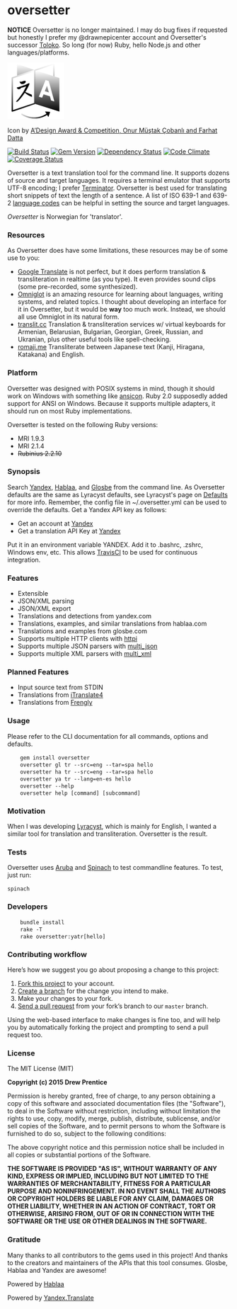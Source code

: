 oversetter
===

**NOTICE** Oversetter is no longer maintained. I may do bug fixes if requested but honestly I prefer my @drawnepicenter account and Oversetter's successor [Toloko](https://github.com/drawnepicenter/toloko). So long (for now) Ruby, hello Node.js and other languages/platforms.

[![oversetter](icon.png)](http://raw.githubusercontent.com/weirdpercent/oversetter/master/icon.png)

Icon by [A’Design Award & Competition, Onur Müştak Çobanlı and Farhat Datta](http://www.languageicon.org)

[![Build Status](https://travis-ci.org/weirdpercent/oversetter.svg?branch=master)](https://travis-ci.org/weirdpercent/oversetter) [![Gem Version](https://badge.fury.io/rb/oversetter.svg)](http://badge.fury.io/rb/oversetter) [![Dependency Status](https://gemnasium.com/weirdpercent/oversetter.svg)](https://gemnasium.com/weirdpercent/oversetter) [![Code Climate](https://codeclimate.com/github/weirdpercent/oversetter/badges/gpa.svg)](https://codeclimate.com/github/weirdpercent/oversetter) [![Coverage Status](https://coveralls.io/repos/weirdpercent/oversetter/badge.svg?branch=master)](https://coveralls.io/r/weirdpercent/oversetter?branch=master)

Oversetter is a text translation tool for the command line. It supports dozens of source and target languages. It requires a terminal emulator that supports UTF-8 encoding; I prefer [Terminator](http://gnometerminator.blogspot.com/p/introduction.html). Oversetter is best used for translating short snippets of text the length of a sentence. A list of ISO 639-1 and 639-2 [language codes](http://www.loc.gov/standards/iso639-2/php/English_list.php) can be helpful in setting the source and target languages.

_Oversetter_ is Norwegian for 'translator'.

### Resources

As Oversetter does have some limitations, these resources may be of some use to you:

- [Google Translate](http://translate.google.com) is not perfect, but it does perform translation & transliteration in realtime (as you type). It even provides sound clips (some pre-recorded, some synthesized).
- [Omniglot](http://www.omniglot.com) is an amazing resource for learning about languages, writing systems, and related topics. I thought about developing an interface for it in Oversetter, but it would be **way** too much work. Instead, we should all use Omniglot in its natural form.
- [translit.cc](http://translit.cc/) Translation & transliteration services w/ virtual keyboards for Armenian, Belarusian, Bulgarian, Georgian, Greek, Russian, and Ukranian, plus other useful tools like spell-checking.
- [romaji.me](http://romaji.me/) Transliterate between Japanese text (Kanji, Hiragana, Katakana) and English.

### Platform

Oversetter was designed with POSIX systems in mind, though it should work on Windows with something like [ansicon](http://github.com/adoxa/ansicon). Ruby 2.0 supposedly added support for ANSI on Windows. Because it supports multiple adapters, it should run on most Ruby implementations.

Oversetter is tested on the following Ruby versions:

- MRI 1.9.3
- MRI 2.1.4
- ~~Rubinius 2.2.10~~

### Synopsis

Search [Yandex](http://tech.yandex.com/translate/), [Hablaa](http://hablaa.com/api/), and [Glosbe](http://en.glosbe.com/a-api) from the command line. As Oversetter defaults are the same as Lyracyst defaults, see Lyracyst's page on [Defaults](http://github.com/weirdpercent/lyracyst/wiki/Defaults) for more info. Remember, the config file in ~/.oversetter.yml can be used to override the defaults. Get a Yandex API key as follows:

- Get an account at [Yandex](http://www.yandex.com)
- Get a translation API Key at [Yandex](http://tech.yandex.com/keys/get/?service=trnsl)

Put it in an environment variable YANDEX. Add it to .bashrc, .zshrc, Windows env, etc. This allows [TravisCI](http://www.travis-ci.org) to be used for continuous integration.

### Features

- Extensible
- JSON/XML parsing
- JSON/XML export
- Translations and detections from yandex.com
- Translations, examples, and similar translations from hablaa.com
- Translations and examples from glosbe.com
- Supports multiple HTTP clients with [httpi](http://github.com/savonrb/httpi)
- Supports multiple JSON parsers with [multi_json](http://github.com/intridea/multi_json)
- Supports multiple XML parsers with [multi_xml](http://github.com/sferik/multi_xml)

### Planned Features

- Input source text from STDIN
- Translations from [iTranslate4](http://itranslate4.eu/en/api/docs)
- Translations from [Frengly](http://www.frengly.com/#!/api)

### Usage

Please refer to the CLI documentation for all commands, options and defaults.

		gem install oversetter
		oversetter gl tr --src=eng --tar=spa hello
		oversetter ha tr --src=eng --tar=spa hello
		oversetter ya tr --lang=en-es hello
		oversetter --help
		oversetter help [command] [subcommand]

### Motivation

When I was developing [Lyracyst](http://github.com/weirdpercent/lyracyst), which is mainly for English, I wanted a similar tool for translation and transliteration. Oversetter is the result.

### Tests

Oversetter uses [Aruba](http://github.com/cucumber/aruba) and [Spinach](http://codegram.github.io/spinach/) to test commandline features. To test, just run:

    spinach

### Developers

		bundle install
		rake -T
		rake oversetter:yatr[hello]

### Contributing workflow

Here’s how we suggest you go about proposing a change to this project:

1. [Fork this project][fork] to your account.
2. [Create a branch][branch] for the change you intend to make.
3. Make your changes to your fork.
4. [Send a pull request][pr] from your fork’s branch to our `master` branch.

Using the web-based interface to make changes is fine too, and will help you
by automatically forking the project and prompting to send a pull request too.

[fork]: http://help.github.com/forking/
[branch]: https://help.github.com/articles/creating-and-deleting-branches-within-your-repository
[pr]: http://help.github.com/pull-requests/

### License

The MIT License (MIT)

**Copyright (c) 2015 Drew Prentice**

Permission is hereby granted, free of charge, to any person obtaining a copy
of this software and associated documentation files (the "Software"), to deal
in the Software without restriction, including without limitation the rights
to use, copy, modify, merge, publish, distribute, sublicense, and/or sell
copies of the Software, and to permit persons to whom the Software is
furnished to do so, subject to the following conditions:

The above copyright notice and this permission notice shall be included in all
copies or substantial portions of the Software.

**THE SOFTWARE IS PROVIDED "AS IS", WITHOUT WARRANTY OF ANY KIND, EXPRESS OR
IMPLIED, INCLUDING BUT NOT LIMITED TO THE WARRANTIES OF MERCHANTABILITY,
FITNESS FOR A PARTICULAR PURPOSE AND NONINFRINGEMENT. IN NO EVENT SHALL THE
AUTHORS OR COPYRIGHT HOLDERS BE LIABLE FOR ANY CLAIM, DAMAGES OR OTHER
LIABILITY, WHETHER IN AN ACTION OF CONTRACT, TORT OR OTHERWISE, ARISING FROM,
OUT OF OR IN CONNECTION WITH THE SOFTWARE OR THE USE OR OTHER DEALINGS IN THE
SOFTWARE.**

### Gratitude

Many thanks to all contributors to the gems used in this project! And thanks to the creators and maintainers of the APIs that this tool consumes. Glosbe, Hablaa and Yandex are awesome!

Powered by [Hablaa](http://hablaa.com/)

Powered by [Yandex.Translate](http://translate.yandex.com)
